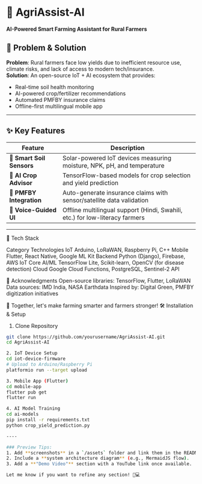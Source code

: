 # 🌾 AgriAssist-AI  
**AI-Powered Smart Farming Assistant for Rural Farmers**  

## 🚀 Problem & Solution
**Problem**: Rural farmers face low yields due to inefficient resource use, climate risks, and lack of access to modern tech/insurance.  
**Solution**: An open-source IoT + AI ecosystem that provides:  
- Real-time soil health monitoring  
- AI-powered crop/fertilizer recommendations  
- Automated PMFBY insurance claims  
- Offline-first multilingual mobile app  

---

## ✨ Key Features  
| Feature                | Description                                                                 |
|------------------------|-----------------------------------------------------------------------------|
| 📡 **Smart Soil Sensors** | Solar-powered IoT devices measuring moisture, NPK, pH, and temperature      |
| 🤖 **AI Crop Advisor**   | TensorFlow-based models for crop selection and yield prediction             |
| 📑 **PMFBY Integration** | Auto-generate insurance claims with sensor/satellite data validation        |
| 💬 **Voice-Guided UI**   | Offline multilingual support (Hindi, Swahili, etc.) for low-literacy farmers|

---


🧰 Tech Stack

Category	Technologies
IoT	Arduino, LoRaWAN, Raspberry Pi, C++
Mobile	Flutter, React Native, Google ML Kit
Backend	Python (Django), Firebase, AWS IoT Core
AI/ML	TensorFlow Lite, Scikit-learn, OpenCV (for disease detection)
Cloud	Google Cloud Functions, PostgreSQL, Sentinel-2 API

🙏 Acknowledgments
Open-source libraries: TensorFlow, Flutter, LoRaWAN
Data sources: IMD India, NASA Earthdata
Inspired by: Digital Green, PMFBY digitization initiatives

🌟 Together, let's make farming smarter and farmers stronger!
🛠️ Installation & Setup

 1. Clone Repository
```bash
git clone https://github.com/yourusername/AgriAssist-AI.git
cd AgriAssist-AI

2. IoT Device Setup
cd iot-device-firmware
# Upload to Arduino/Raspberry Pi
platformio run --target upload

3. Mobile App (Flutter)
cd mobile-app
flutter pub get
flutter run

4. AI Model Training
cd ai-models
pip install -r requirements.txt
python crop_yield_prediction.py

----

### Preview Tips:  
1. Add **screenshots** in a `/assets` folder and link them in the README.  
2. Include a **system architecture diagram** (e.g., MermaidJS flow).  
3. Add a **"Demo Video"** section with a YouTube link once available.  

Let me know if you want to refine any section! 🚜💻
